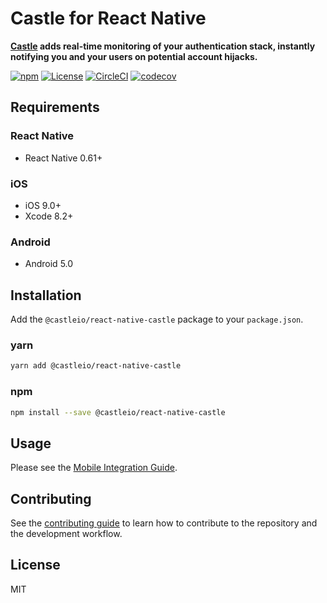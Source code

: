 # Castle for React Native

**[Castle](https://castle.io) adds real-time monitoring of your authentication stack, instantly notifying you and your users on potential account hijacks.**

[![npm](https://img.shields.io/npm/v/@castleio/react-native-castle)](https://www.npmjs.com/package/@castleio/react-native-castle)
[![License](https://img.shields.io/npm/l/@castleio/react-native-castle)](https://www.npmjs.com/package/@castleio/react-native-castle)
[![CircleCI](https://img.shields.io/circleci/build/github/castle/castle-react-native/master?token=5e33890a81d6ff15736b559ad252a3b6ab6db9b2)](https://circleci.com/gh/castle/castle-react-native)
[![codecov](https://codecov.io/gh/castle/castle-react-native/branch/master/graph/badge.svg)](https://codecov.io/gh/castle/castle-react-native)

## Requirements

### React Native
 - React Native 0.61+

### iOS
 - iOS 9.0+
 - Xcode 8.2+

### Android
 - Android 5.0

## Installation

Add the `@castleio/react-native-castle` package to your `package.json`.

### yarn

```bash
yarn add @castleio/react-native-castle
```

### npm

```bash
npm install --save @castleio/react-native-castle
```

## Usage

Please see the [Mobile Integration Guide](https://docs.castle.io).

## Contributing

See the [contributing guide](CONTRIBUTING.md) to learn how to contribute to the repository and the development workflow.

## License

MIT
